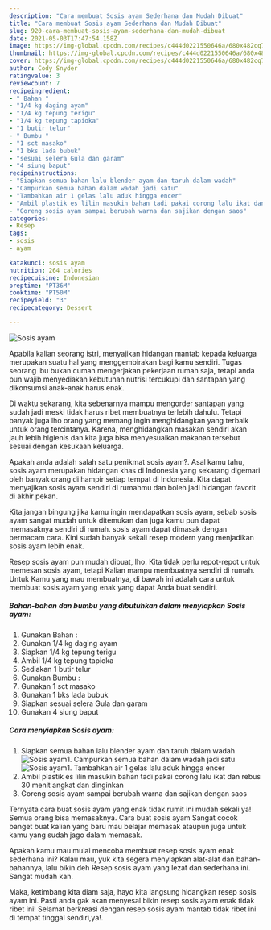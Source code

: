 ```yaml
---
description: "Cara membuat Sosis ayam Sederhana dan Mudah Dibuat"
title: "Cara membuat Sosis ayam Sederhana dan Mudah Dibuat"
slug: 920-cara-membuat-sosis-ayam-sederhana-dan-mudah-dibuat
date: 2021-05-03T17:47:54.158Z
image: https://img-global.cpcdn.com/recipes/c444d0221550646a/680x482cq70/sosis-ayam-foto-resep-utama.jpg
thumbnail: https://img-global.cpcdn.com/recipes/c444d0221550646a/680x482cq70/sosis-ayam-foto-resep-utama.jpg
cover: https://img-global.cpcdn.com/recipes/c444d0221550646a/680x482cq70/sosis-ayam-foto-resep-utama.jpg
author: Cody Snyder
ratingvalue: 3
reviewcount: 7
recipeingredient:
- " Bahan "
- "1/4 kg daging ayam"
- "1/4 kg tepung terigu"
- "1/4 kg tepung tapioka"
- "1 butir telur"
- " Bumbu "
- "1 sct masako"
- "1 bks lada bubuk"
- "sesuai selera Gula dan garam"
- "4 siung baput"
recipeinstructions:
- "Siapkan semua bahan lalu blender ayam dan taruh dalam wadah"
- "Campurkan semua bahan dalam wadah jadi satu"
- "Tambahkan air 1 gelas lalu aduk hingga encer"
- "Ambil plastik es lilin masukin bahan tadi pakai corong lalu ikat dan rebus 30 menit angkat dan dinginkan"
- "Goreng sosis ayam sampai berubah warna dan sajikan dengan saos"
categories:
- Resep
tags:
- sosis
- ayam

katakunci: sosis ayam 
nutrition: 264 calories
recipecuisine: Indonesian
preptime: "PT36M"
cooktime: "PT50M"
recipeyield: "3"
recipecategory: Dessert

---
```



![Sosis ayam](https://img-global.cpcdn.com/recipes/c444d0221550646a/680x482cq70/sosis-ayam-foto-resep-utama.jpg)

Apabila kalian seorang istri, menyajikan hidangan mantab kepada keluarga merupakan suatu hal yang menggembirakan bagi kamu sendiri. Tugas seorang ibu bukan cuman mengerjakan pekerjaan rumah saja, tetapi anda pun wajib menyediakan kebutuhan nutrisi tercukupi dan santapan yang dikonsumsi anak-anak harus enak.

Di waktu  sekarang, kita sebenarnya mampu mengorder santapan yang sudah jadi meski tidak harus ribet membuatnya terlebih dahulu. Tetapi banyak juga lho orang yang memang ingin menghidangkan yang terbaik untuk orang tercintanya. Karena, menghidangkan masakan sendiri akan jauh lebih higienis dan kita juga bisa menyesuaikan makanan tersebut sesuai dengan kesukaan keluarga. 



Apakah anda adalah salah satu penikmat sosis ayam?. Asal kamu tahu, sosis ayam merupakan hidangan khas di Indonesia yang sekarang digemari oleh banyak orang di hampir setiap tempat di Indonesia. Kita dapat menyajikan sosis ayam sendiri di rumahmu dan boleh jadi hidangan favorit di akhir pekan.

Kita jangan bingung jika kamu ingin mendapatkan sosis ayam, sebab sosis ayam sangat mudah untuk ditemukan dan juga kamu pun dapat memasaknya sendiri di rumah. sosis ayam dapat dimasak dengan bermacam cara. Kini sudah banyak sekali resep modern yang menjadikan sosis ayam lebih enak.

Resep sosis ayam pun mudah dibuat, lho. Kita tidak perlu repot-repot untuk memesan sosis ayam, tetapi Kalian mampu membuatnya sendiri di rumah. Untuk Kamu yang mau membuatnya, di bawah ini adalah cara untuk membuat sosis ayam yang enak yang dapat Anda buat sendiri.

<!--inarticleads1-->

##### Bahan-bahan dan bumbu yang dibutuhkan dalam menyiapkan Sosis ayam:

1. Gunakan  Bahan :
1. Gunakan 1/4 kg daging ayam
1. Siapkan 1/4 kg tepung terigu
1. Ambil 1/4 kg tepung tapioka
1. Sediakan 1 butir telur
1. Gunakan  Bumbu :
1. Gunakan 1 sct masako
1. Gunakan 1 bks lada bubuk
1. Siapkan sesuai selera Gula dan garam
1. Gunakan 4 siung baput




<!--inarticleads2-->

##### Cara menyiapkan Sosis ayam:

1. Siapkan semua bahan lalu blender ayam dan taruh dalam wadah
<img src="https://img-global.cpcdn.com/steps/f21d672b5e97dd69/160x128cq70/sosis-ayam-langkah-memasak-1-foto.jpg" alt="Sosis ayam">1. Campurkan semua bahan dalam wadah jadi satu
<img src="https://img-global.cpcdn.com/steps/cfc4cb923d4fff74/160x128cq70/sosis-ayam-langkah-memasak-2-foto.jpg" alt="Sosis ayam">1. Tambahkan air 1 gelas lalu aduk hingga encer
1. Ambil plastik es lilin masukin bahan tadi pakai corong lalu ikat dan rebus 30 menit angkat dan dinginkan
1. Goreng sosis ayam sampai berubah warna dan sajikan dengan saos




Ternyata cara buat sosis ayam yang enak tidak rumit ini mudah sekali ya! Semua orang bisa memasaknya. Cara buat sosis ayam Sangat cocok banget buat kalian yang baru mau belajar memasak ataupun juga untuk kamu yang sudah jago dalam memasak.

Apakah kamu mau mulai mencoba membuat resep sosis ayam enak sederhana ini? Kalau mau, yuk kita segera menyiapkan alat-alat dan bahan-bahannya, lalu bikin deh Resep sosis ayam yang lezat dan sederhana ini. Sangat mudah kan. 

Maka, ketimbang kita diam saja, hayo kita langsung hidangkan resep sosis ayam ini. Pasti anda gak akan menyesal bikin resep sosis ayam enak tidak ribet ini! Selamat berkreasi dengan resep sosis ayam mantab tidak ribet ini di tempat tinggal sendiri,ya!.

